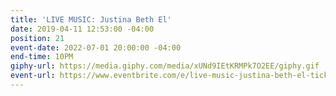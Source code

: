 ```yaml
---
title: 'LIVE MUSIC: Justina Beth El'
date: 2019-04-11 12:53:00 -04:00
position: 21
event-date: 2022-07-01 20:00:00 -04:00
end-time: 10PM
giphy-url: https://media.giphy.com/media/xUNd9IEtKRMPk7O2EE/giphy.gif
event-url: https://www.eventbrite.com/e/live-music-justina-beth-el-tickets-372531149697
---
```


